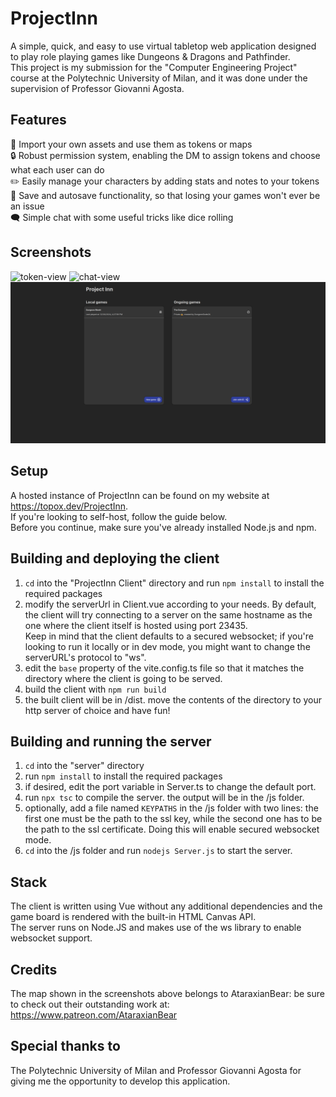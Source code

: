# ProjectInn
A simple, quick, and easy to use virtual tabletop web application designed to play role playing games like Dungeons & Dragons and Pathfinder.\
This project is my submission for the "Computer Engineering Project" course at the Polytechnic University of Milan, and it was done under the supervision of Professor Giovanni Agosta.

## Features
🎨 Import your own assets and use them as tokens or maps\
🔒 Robust permission system, enabling the DM to assign tokens and choose what each user can do\
✏️ Easily manage your characters by adding stats and notes to your tokens\
💾 Save and autosave functionality, so that losing your games won't ever be an issue\
🗨 Simple chat with some useful tricks like dice rolling

## Screenshots
![token-view](deliverables/screenshots/TokenView.png)
![chat-view](deliverables/screenshots/ChatView.png)
![lobby-view](deliverables/screenshots/LobbyView.png)

## Setup
A hosted instance of ProjectInn can be found on my website at https://topox.dev/ProjectInn. \
If you're looking to self-host, follow the guide below.\
Before you continue, make sure you've already installed Node.js and npm.
## Building and deploying the client
1. ```cd``` into the "ProjectInn Client" directory and run ```npm install``` to install the required packages
2. modify the serverUrl in Client.vue according to your needs. By default, the client will try connecting to a server on the same hostname as the one where the client itself is hosted using port 23435.\
Keep in mind that the client defaults to a secured websocket; if you're looking to run it locally or in dev mode, you might want to change the serverURL's protocol to "ws".
3. edit the ```base``` property of the vite.config.ts file so that it matches the directory where the client is going to be served.
4. build the client with ```npm run build```
5. the built client will be in /dist. move the contents of the directory to your http server of choice and have fun!
   
## Building and running the server
1. ``cd`` into the "server" directory
2. run ```npm install``` to install the required packages
3. if desired, edit the port variable in Server.ts to change the default port.
4. run ```npx tsc``` to compile the server. the output will be in the /js folder.
5. optionally, add a file named ```KEYPATHS``` in the /js folder with two lines: the first one must be the path to the ssl key, while the second one has to be the path to the ssl certificate. Doing this will enable secured websocket mode.
6. ```cd``` into the /js folder and run ```nodejs Server.js``` to start the server.

## Stack
The client is written using Vue without any additional dependencies and the game board is rendered with the built-in HTML Canvas API.\
The server runs on Node.JS and makes use of the ws library to enable websocket support.

## Credits
The map shown in the screenshots above belongs to AtaraxianBear: be sure to check out their outstanding work at:\
https://www.patreon.com/AtaraxianBear

## Special thanks to
The Polytechnic University of Milan and Professor Giovanni Agosta for giving me the opportunity to develop this application.
